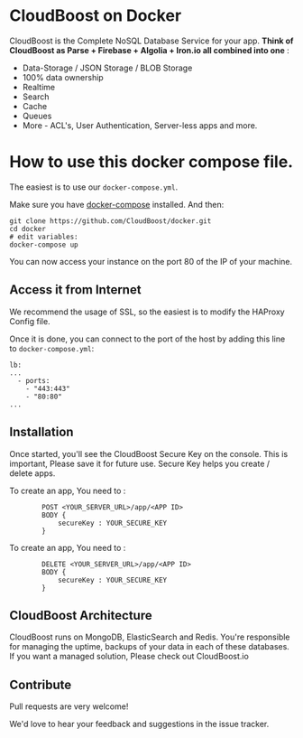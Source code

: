 # CloudBoost on Docker

CloudBoost is the Complete NoSQL Database Service for your app. **Think of CloudBoost as Parse + Firebase + Algolia + Iron.io all combined into one** :
 - Data-Storage / JSON Storage / BLOB Storage
 - 100% data ownership
 - Realtime 
 - Search
 - Cache
 - Queues
 - More - ACL's, User Authentication, Server-less apps and more. 
 

# How to use this docker compose file.

The easiest is to use our `docker-compose.yml`.

Make sure you have [docker-compose](http://docs.docker.com/compose/install/) installed. And then:

```
git clone https://github.com/CloudBoost/docker.git
cd docker
# edit variables:
docker-compose up
```

You can now access your instance on the port 80 of the IP of your machine.

## Access it from Internet

We recommend the usage of SSL, so the easiest is to modify the HAProxy Config file.

Once it is done, you can connect to the port of the host by adding this line to `docker-compose.yml`:
```
lb:
...
  - ports:
    - "443:443"
    - "80:80"
...
```

## Installation

Once started, you'll see the CloudBoost Secure Key on the console. This is important, Please save it for future use.
Secure Key helps you create / delete apps. 

To create an app, You need to  : 

```
        POST <YOUR_SERVER_URL>/app/<APP ID>
        BODY {
            secureKey : YOUR_SECURE_KEY
        }
```

To create an app, You need to  : 

```
        DELETE <YOUR_SERVER_URL>/app/<APP ID>
        BODY {
            secureKey : YOUR_SECURE_KEY
        }
```

## CloudBoost Architecture

CloudBoost runs on MongoDB, ElasticSearch and Redis. You're responsible for managing the uptime, backups of your data in each of these databases. If you want a managed solution, Please check out CloudBoost.io

## Contribute

Pull requests are very welcome!

We'd love to hear your feedback and suggestions in the issue tracker. 



